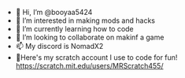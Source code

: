 - 👋 Hi, I’m @booyaa5424
- 👀 I’m interested in making mods and hacks
- 🌱 I’m currently learning how to code
- 💞️ I’m looking to collaborate on makinf a game
- 📫 My discord is NomadX2
- 👑Here's my scratch account I use to code for fun! https://scratch.mit.edu/users/MRScratch455/


